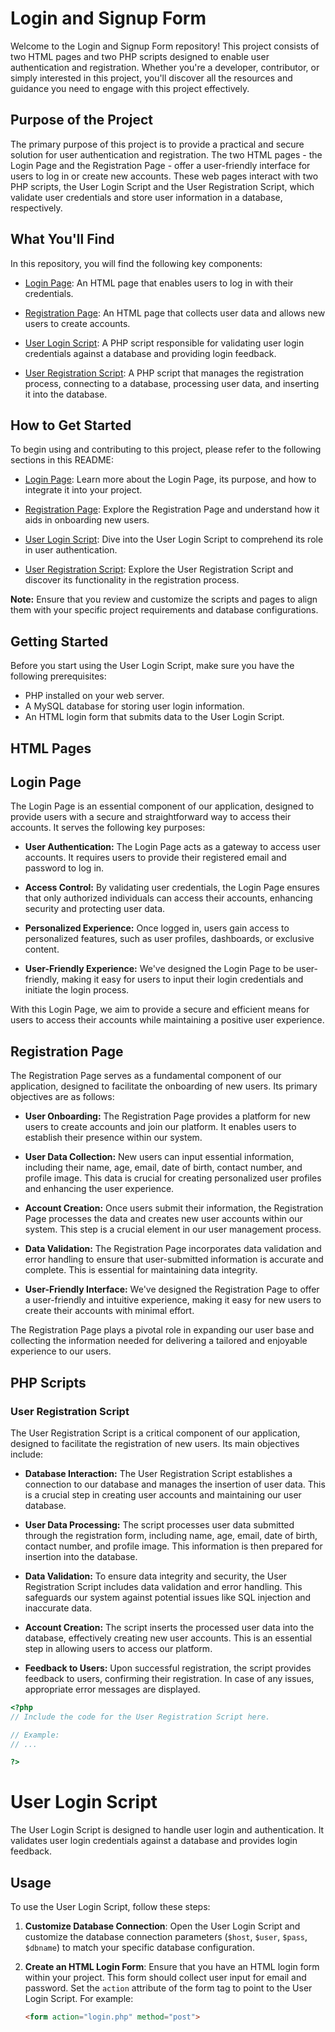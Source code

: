 # Login and Signup Form

Welcome to the Login and Signup Form repository! This project consists of two HTML pages and two PHP scripts designed to enable user authentication and registration. Whether you're a developer, contributor, or simply interested in this project, you'll discover all the resources and guidance you need to engage with this project effectively.

## Purpose of the Project

The primary purpose of this project is to provide a practical and secure solution for user authentication and registration. The two HTML pages - the Login Page and the Registration Page - offer a user-friendly interface for users to log in or create new accounts. These web pages interact with two PHP scripts, the User Login Script and the User Registration Script, which validate user credentials and store user information in a database, respectively.

## What You'll Find

In this repository, you will find the following key components:

- [Login Page](#login-page): An HTML page that enables users to log in with their credentials.

- [Registration Page](#registration-page): An HTML page that collects user data and allows new users to create accounts.

- [User Login Script](#user-login-script): A PHP script responsible for validating user login credentials against a database and providing login feedback.

- [User Registration Script](#user-registration-script): A PHP script that manages the registration process, connecting to a database, processing user data, and inserting it into the database.

## How to Get Started

To begin using and contributing to this project, please refer to the following sections in this README:

- [Login Page](#login-page): Learn more about the Login Page, its purpose, and how to integrate it into your project.

- [Registration Page](#registration-page): Explore the Registration Page and understand how it aids in onboarding new users.

- [User Login Script](#user-login-script): Dive into the User Login Script to comprehend its role in user authentication.

- [User Registration Script](#user-registration-script): Explore the User Registration Script and discover its functionality in the registration process.

**Note:** Ensure that you review and customize the scripts and pages to align them with your specific project requirements and database configurations.




## Getting Started

Before you start using the User Login Script, make sure you have the following prerequisites:

- PHP installed on your web server.
- A MySQL database for storing user login information.
- An HTML login form that submits data to the User Login Script.


## HTML Pages


## Login Page

The Login Page is an essential component of our application, designed to provide users with a secure and straightforward way to access their accounts. It serves the following key purposes:

- **User Authentication:** The Login Page acts as a gateway to access user accounts. It requires users to provide their registered email and password to log in.

- **Access Control:** By validating user credentials, the Login Page ensures that only authorized individuals can access their accounts, enhancing security and protecting user data.

- **Personalized Experience:** Once logged in, users gain access to personalized features, such as user profiles, dashboards, or exclusive content.

- **User-Friendly Experience:** We've designed the Login Page to be user-friendly, making it easy for users to input their login credentials and initiate the login process.

With this Login Page, we aim to provide a secure and efficient means for users to access their accounts while maintaining a positive user experience.





## Registration Page

The Registration Page serves as a fundamental component of our application, designed to facilitate the onboarding of new users. Its primary objectives are as follows:

- **User Onboarding:** The Registration Page provides a platform for new users to create accounts and join our platform. It enables users to establish their presence within our system.

- **User Data Collection:** New users can input essential information, including their name, age, email, date of birth, contact number, and profile image. This data is crucial for creating personalized user profiles and enhancing the user experience.

- **Account Creation:** Once users submit their information, the Registration Page processes the data and creates new user accounts within our system. This step is a crucial element in our user management process.

- **Data Validation:** The Registration Page incorporates data validation and error handling to ensure that user-submitted information is accurate and complete. This is essential for maintaining data integrity.

- **User-Friendly Interface:** We've designed the Registration Page to offer a user-friendly and intuitive experience, making it easy for new users to create their accounts with minimal effort.

The Registration Page plays a pivotal role in expanding our user base and collecting the information needed for delivering a tailored and enjoyable experience to our users.




## PHP Scripts

### User Registration Script

The User Registration Script is a critical component of our application, designed to facilitate the registration of new users. Its main objectives include:

- **Database Interaction:** The User Registration Script establishes a connection to our database and manages the insertion of user data. This is a crucial step in creating user accounts and maintaining our user database.

- **User Data Processing:** The script processes user data submitted through the registration form, including name, age, email, date of birth, contact number, and profile image. This information is then prepared for insertion into the database.

- **Data Validation:** To ensure data integrity and security, the User Registration Script includes data validation and error handling. This safeguards our system against potential issues like SQL injection and inaccurate data.

- **Account Creation:** The script inserts the processed user data into the database, effectively creating new user accounts. This is an essential step in allowing users to access our platform.

- **Feedback to Users:** Upon successful registration, the script provides feedback to users, confirming their registration. In case of any issues, appropriate error messages are displayed.

```php
<?php
// Include the code for the User Registration Script here.

// Example:
// ...

?>

```
# User Login Script

The User Login Script is designed to handle user login and authentication. It validates user login credentials against a database and provides login feedback.
## Usage

To use the User Login Script, follow these steps:

1. **Customize Database Connection**: Open the User Login Script and customize the database connection parameters (`$host`, `$user`, `$pass`, `$dbname`) to match your specific database configuration.

2. **Create an HTML Login Form**: Ensure that you have an HTML login form within your project. This form should collect user input for email and password. Set the `action` attribute of the form tag to point to the User Login Script. For example:

   ```html
   <form action="login.php" method="post">

